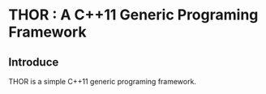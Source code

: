 # THOR : A C++11 Generic Programing Framework #
## Introduce ##
THOR is a simple C++11 generic programing framework.








